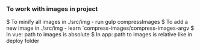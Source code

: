 ### To work with images in project
$ To minify all images in ./src/img - run gulp compressImages
$ To add a new image in ./src/img - learn `compress-images/compress-images-argv
$ In vue: path to images is absolute
$ In app: path to images is relative like in deploy folder